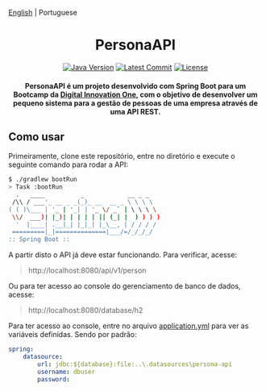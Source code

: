 [English](./README.md) | Portuguese

<h1 align="center">PersonaAPI</h1>

<div align="center">

[![Java Version][java-src]][java-href]
[![Latest Commit][commit-src]][commit-href]
[![License][license-src]][license-href]

#### PersonaAPI é um projeto desenvolvido com Spring Boot para um Bootcamp da [Digital Innovation One](https://digitalinnovation.one/), com o objetivo de desenvolver um pequeno sistema para a gestão de pessoas de uma empresa através de uma API REST.

</div>

## Como usar

Primeiramente, clone este repositório, entre no diretório e execute o seguinte comando para rodar a API:

```bash
$ ./gradlew bootRun
> Task :bootRun
  .   ____          _            __ _ _
 /\\ / ___'_ __ _ _(_)_ __  __ _ \ \ \ \
( ( )\___ | '_ | '_| | '_ \/ _` | \ \ \ \
 \\/  ___)| |_)| | | | | || (_| |  ) ) ) )
  '  |____| .__|_| |_|_| |_\__, | / / / /
 =========|_|==============|___/=/_/_/_/
:: Spring Boot ::
```

A partir disto o API já deve estar funcionando. Para verificar, acesse:

> http://localhost:8080/api/v1/person

Ou para ter acesso ao console do gerenciamento de banco de dados, acesse:

> http://localhost:8080/database/h2

Para ter acesso ao console, entre no arquivo [application.yml](src/main/resources/application.yml) para ver as variáveis definidas. Sendo por padrão:

```yml
spring:
    datasource:
        url: jdbc:${database}:file:..\.datasources\persona-api
        username: dbuser
        password:
```

[java-src]: https://img.shields.io/badge/java-11-orange
[java-href]: https://github.com/adoptium/temurin11-binaries/releases/download/jdk-11.0.12+7/OpenJDK11U-jdk_x64_windows_hotspot_11.0.12_7.msi
[commit-src]: https://img.shields.io/github/last-commit/dio-projects/persona-api
[commit-href]: https://github.com/dio-projects/persona-api
[license-src]: https://img.shields.io/github/license/dio-projects/persona-api
[license-href]: LICENSE
